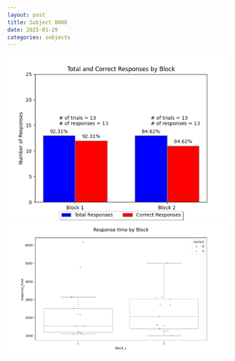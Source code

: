 ```yaml
---
layout: post
title: Subject 8008
date: 2025-01-29
categories: subjects
---
```


![](data/8008/run-25/8008_ATS_responses.png)
![](data/8008/run-25/8008_ATS_rt.png)
